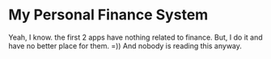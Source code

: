 # My Personal Finance System

Yeah, I know. the first 2 apps have nothing related to finance. But, I do it and have no better place for them. 
=)) And nobody is reading this anyway.
